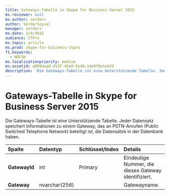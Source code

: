 ```yaml
---
title: Gateways-Tabelle in Skype for Business Server 2015
ms.reviewer: null
ms.author: serdars
author: SerdarSoysal
manager: serdars
ms.date: 3/9/2015
audience: ITPro
ms.topic: article
ms.prod: skype-for-business-itpro
f1.keywords:
  - NOCSH
ms.localizationpriority: medium
ms.assetid: a909daad-d137-45e0-b149-1de9f8e1e029
description: 'Die Gateways-Tabelle ist eine Unterstützende Tabelle. Jeder Datensatz speichert Informationen zu einem Gateway, das an PSTN-Anrufen (Public Switched Telephone Network) beteiligt ist, die Datensätze in der Datenbank haben.'
---
```


# <a name="gateways-table-in-skype-for-business-server-2015"></a>Gateways-Tabelle in Skype for Business Server 2015
 
Die Gateways-Tabelle ist eine Unterstützende Tabelle. Jeder Datensatz speichert Informationen zu einem Gateway, das an PSTN-Anrufen (Public Switched Telephone Network) beteiligt ist, die Datensätze in der Datenbank haben.
  
|**Spalte**|**Datentyp**|**Schlüssel/Index**|**Details**|
|:-----|:-----|:-----|:-----|
|**GatewayId** <br/> |int  <br/> |Primary  <br/> |Eindeutige Nummer, die dieses Gateway identifiziert.  <br/> |
|**Gateway** <br/> |nvarchar(256)  <br/> | <br/> |Gatewayname.  <br/> |
   

